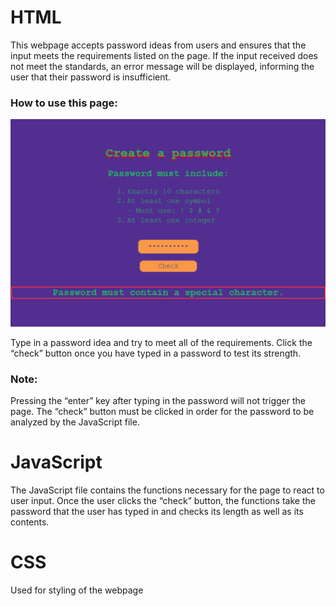 # HTML
This webpage accepts password ideas from users and ensures that the input meets the requirements listed on the page. If the input received does not meet the standards, an error message will be displayed, informing the user that their password is insufficient. 

### How to use this page: 
![sample](https://github.com/KaylaMac/PasswordChecker/blob/main/SampleImage/Sample.png)

Type in a password idea and try to meet all of the requirements. Click the “check” button once you have typed in a password to test its strength. 

### Note: 
Pressing the “enter” key after typing in the password will not trigger the page. The “check” button must be clicked in order for the password to be analyzed by the JavaScript file. 

# JavaScript 
The JavaScript file contains the functions necessary for the page to react to user input. Once the user clicks the “check” button, the functions take the password that the user has typed in and checks its length as well as its contents. 

# CSS
Used for styling of the webpage 
